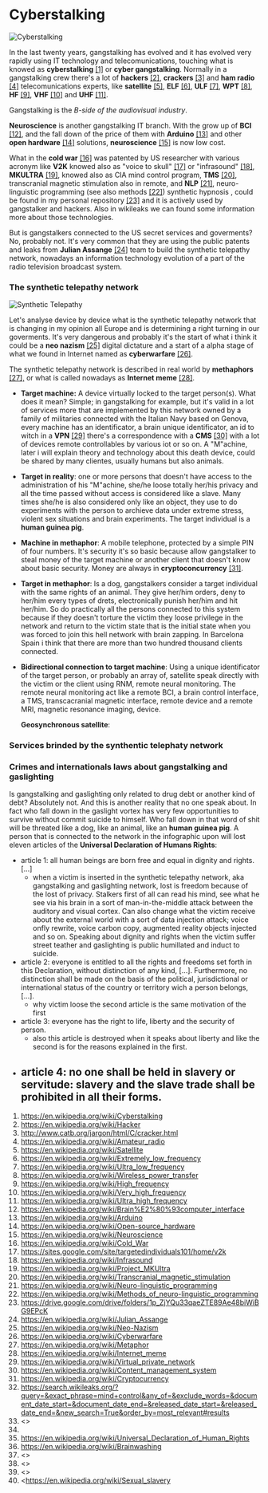 # 	Cyberstalking



![Cyberstalking](/home/taglio/Work/The%20true%20about%20gangstalking/Cyberstalking.jpg)



In the last twenty years, gangstalking has evolved and it has evolved very rapidly using IT technology and telecomunications, touching what is knowed as **cyberstalking** [[1]](https://en.wikipedia.org/wiki/Cyberstalking) or **cyber gangstalking**. Normally in a gangstalking crew there's a lot of **hackers** [[2]](https://en.wikipedia.org/wiki/Hacker), **crackers** [[3]](http://www.catb.org/jargon/html/C/cracker.html) and **ham radio** [[4]](https://en.wikipedia.org/wiki/Amateur_radio) telecomunications experts, like **satellite** [[5]](https://en.wikipedia.org/wiki/Satellite), **ELF** [[6]](https://en.wikipedia.org/wiki/Extremely_low_frequency), **ULF** [[7]](https://en.wikipedia.org/wiki/Ultra_low_frequency), **WPT** [[8]](https://en.wikipedia.org/wiki/Wireless_power_transfer), **HF** [[9]](https://en.wikipedia.org/wiki/High_frequency), **VHF** [[10]](https://en.wikipedia.org/wiki/Very_high_frequency) and **UHF** [[11]](https://en.wikipedia.org/wiki/Ultra_high_frequency). 

Gangstalking is the *B-side of the audiovisual industry*.

**Neuroscience** is another gangstalking IT branch. With the grow up of **BCI** [[12]](https://en.wikipedia.org/wiki/Brain%E2%80%93computer_interface), and the fall down of the price of them with **Arduino** [[13]](https://en.wikipedia.org/wiki/Arduino) and other **open hardware** [[14]](https://en.wikipedia.org/wiki/Open-source_hardware) solutions, **neuroscience** [[15]](https://en.wikipedia.org/wiki/Neuroscience) is now low cost. 

What in the **cold war** [[16]](https://en.wikipedia.org/wiki/Cold_War) was patented by US researcher with various acronym like **V2K** knowed also as "voice to skull" [[17]](https://sites.google.com/site/targetedindividuals101/home/v2k) or "infrasound" [[18]](https://en.wikipedia.org/wiki/Infrasound), **MKULTRA** [[19]](https://en.wikipedia.org/wiki/Project_MKUltra), knowed also as CIA mind control program, **TMS** [[20]](https://en.wikipedia.org/wiki/Transcranial_random_noise_stimulation), transcranial magnetic stimulation also in remote, and **NLP** [[21]](https://en.wikipedia.org/wiki/Neuro-linguistic_programming), neuro-linguistic programming (see also methods [[22]](https://en.wikipedia.org/wiki/Methods_of_neuro-linguistic_programming)) synthetic hypnosis , could be found in my personal repository [[23]](https://drive.google.com/drive/folders/1p_ZjYQu33qaeZTE89Ae48biWiBG9EPcK) and it is actively used by gangstalker and hackers. Also in wikileaks we can found some information more about those technologies. 

But is gangstalkers connected to the US secret services and goverments? No, probably not. It's very common that they are using the public patents and leaks from **Julian Assange** [[24]](https://en.wikipedia.org/wiki/Julian_Assange) team to build the synthetic telepathy network, nowadays an information technology evolution of a part of the radio television broadcast system.	



### The synthetic telepathy network



![Synthetic Telepathy](/home/taglio/Pictures/redtelepatia.jpg)



Let's analyse device by device what is the synthetic telepathy network that is changing in my opinion all Europe and is determining a right turning in our goverments. It's very dangerous and probably it's the start of what i think it could be a **neo nazism** [[25]](https://en.wikipedia.org/wiki/Neo-Nazism) digital dictature and a start of a alpha stage of what we found in Internet named as **cyberwarfare** [[26]](https://en.wikipedia.org/wiki/Cyberwarfare).

The synthetic telepathy network is described in real world by **methaphors** [[27],](https://en.wikipedia.org/wiki/Metaphor) or what is called nowadays as **Internet meme** [[28]](https://en.wikipedia.org/wiki/Metaphor). 



- **Target machine:** A device virtually locked to the target person(s). What does it mean? Simple; in gangstalking for example, but it's valid in a lot of services more that are implemented by this network owned by a family of militaries connected with the Italian Navy based on Genova, every machine has an identificator, a brain unique identificator, an id to witch in a **VPN** [[29]](https://en.wikipedia.org/wiki/Virtual_private_network) there's a correspondence with a **CMS** [[30]](https://en.wikipedia.org/wiki/Content_management_system) with a lot of devices remote controllables by various iot or so on. A "M"achine, later i will explain theory and technology about this death device, could be shared by many clientes, usually humans but also animals.
- **Target in reality**: one or more persons that doesn't have access to the administration of his "M"achine, she/he loose totally her/his privacy and all the time passed without access is considered like a slave. Many times she/he is also considered only like an object, they use to do experiments with the person to archieve data under extreme stress, violent sex situations and brain experiments. The target individual is a **human guinea pig**.
- **Machine in methaphor**: A mobile telephone, protected by a simple PIN of four numbers. It's security it's so basic because allow gangstalker to steal money of the target machine or another client that doesn't know about basic security. Money are always in **cryptoconcurrency** [[31]](https://en.wikipedia.org/wiki/Cryptocurrency).
- **Target in methaphor**: Is a dog, gangstalkers consider a target individual with the same rights of an animal. They give her/him orders, deny to her/him every types of drets, electronically punish her/him and hit her/him. So do practically all the persons connected to this system because if they doesn't torture the victim they loose privilege in the network and return to the victim state that is the initial state when you was forced to join this hell network with brain zapping. In Barcelona Spain i think that there are more than two hundred thousand clients connected.
- **Bidirectional connection to target machine**: Using a unique identificator of the target person, or probably an array of, satellite speak directly with the victim or the client using RNM, remote neural monitoring.  The remote neural monitoring act like a remote BCI, a brain control interface, a TMS, transcacranial magnetic interface, remote device and a remote MRI, magnetic resonance imaging, device.

    **Geosynchronous satellite**: 





### Services brinded by the synthentic telephaty network



### Crimes and internationals laws about gangstalking and gaslighting

Is gangstalking and gaslighting only related to drug debt or another kind of debt? Absolutely not. And this is another reality that no one speak about. In fact who fall down in the gaslight vortex has very few opportunities to survive without commit suicide to himself. Who fall down in that word of shit will be threated like a dog, like an animal, like an **human guinea pig**. A person that is connected to the network in the infographic upon will lost eleven articles of the **Universal Declaration of Humans Rights**:

- article 1: all human beings are born free and equal in dignity and rights. [...]
    - when a victim is inserted in the synthetic telepathy network, aka gangstalking and gaslighting network, lost is freedom because of the lost of privacy. Stalkers first of all can read his mind, see what he see via his brain in a sort of man-in-the-middle attack between the auditory and visual cortex. Can also change what the victim receive about the external world with a sort of data injection attack; voice onfly rewrite, voice carbon copy, augmented reality objects injected and so on. Speaking about dignity and rights when the victim suffer street teather and gaslighting is public humillated and induct to suicide.
- article 2: everyone is entitled to all the rights and freedoms set forth in this Declaration, without distinction of any kind, [...]. Furthermore, no distinction shall be made on the basis of the political, jurisdictional or international status of the country or territory wich a person belongs, [...].
    - why victim loose the second article is the same motivation of the first
- article 3: everyone has the right to life, liberty and the security of person.
    - also this article is destroyed when it speaks about liberty and like the second is for the reasons explained in the first.
- article 4: no one shall be held in slavery or servitude: slavery and the slave trade shall be prohibited in all their forms.
    - 

1. https://en.wikipedia.org/wiki/Cyberstalking
2. <https://en.wikipedia.org/wiki/Hacker>
3. <http://www.catb.org/jargon/html/C/cracker.html>
4. https://en.wikipedia.org/wiki/Amateur_radio
5. <https://en.wikipedia.org/wiki/Satellite>
6. <https://en.wikipedia.org/wiki/Extremely_low_frequency>
7. <https://en.wikipedia.org/wiki/Ultra_low_frequency>
8. https://en.wikipedia.org/wiki/Wireless_power_transfer
9. https://en.wikipedia.org/wiki/High_frequency
10. https://en.wikipedia.org/wiki/Very_high_frequency
11. https://en.wikipedia.org/wiki/Ultra_high_frequency
12. <https://en.wikipedia.org/wiki/Brain%E2%80%93computer_interface>
13. <https://en.wikipedia.org/wiki/Arduino>
14. <https://en.wikipedia.org/wiki/Open-source_hardware>
15. <https://en.wikipedia.org/wiki/Neuroscience>
16. <https://en.wikipedia.org/wiki/Cold_War>
17. <https://sites.google.com/site/targetedindividuals101/home/v2k>
18. <https://en.wikipedia.org/wiki/Infrasound>
19. <https://en.wikipedia.org/wiki/Project_MKUltra>
20. <https://en.wikipedia.org/wiki/Transcranial_magnetic_stimulation>
21. <https://en.wikipedia.org/wiki/Neuro-linguistic_programming>
22. <https://en.wikipedia.org/wiki/Methods_of_neuro-linguistic_programming>
23. <https://drive.google.com/drive/folders/1p_ZjYQu33qaeZTE89Ae48biWiBG9EPcK>
24. https://en.wikipedia.org/wiki/Julian_Assange
25. <https://en.wikipedia.org/wiki/Neo-Nazism>
26. <https://en.wikipedia.org/wiki/Cyberwarfare>
27. <https://en.wikipedia.org/wiki/Metaphor>
28. <https://en.wikipedia.org/wiki/Internet_meme>
29. <https://en.wikipedia.org/wiki/Virtual_private_network>
30. <https://en.wikipedia.org/wiki/Content_management_system>
31. <https://en.wikipedia.org/wiki/Cryptocurrency>
32. <https://search.wikileaks.org/?query=&exact_phrase=mind+control&any_of=&exclude_words=&document_date_start=&document_date_end=&released_date_start=&released_date_end=&new_search=True&order_by=most_relevant#results>
33. <>
34. 
35. <https://en.wikipedia.org/wiki/Universal_Declaration_of_Human_Rights>
36. <https://en.wikipedia.org/wiki/Brainwashing>
37. <>
38. <>
39. <>
40. <https://en.wikipedia.org/wiki/Sexual_slavery